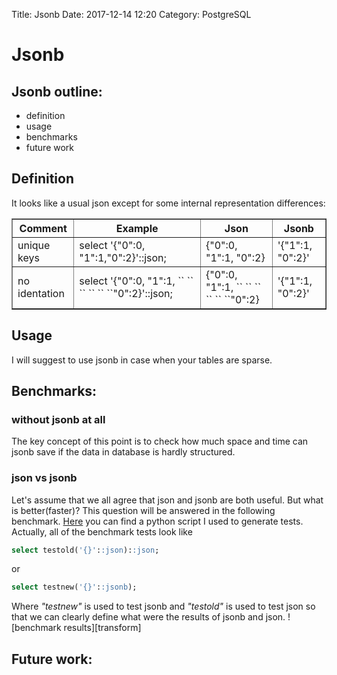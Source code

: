 Title: Jsonb
Date: 2017-12-14 12:20
Category: PostgreSQL

# Jsonb
## Jsonb outline:
- definition
- usage
- benchmarks
- future work
		
## Definition
It looks like a usual json except for some internal representation differences:


<table class="table-bordered" border="1">
    <thead>
        <tr>
            <th>Comment</th>
            <th>Example</th>
            <th>Json</th>
            <th>Jsonb</th>
        </tr>
    </thead>
    <tbody>
        <tr>
            <td>unique keys</td>
            <td>select '{"0":0, "1":1,"0":2}'::json;</td>
            <td>{"0":0, "1":1, "0":2}</td>
            <td>'{"1":1, "0":2}'</td>
        </tr>
        <tr>
            <td>no identation</td>
            <td>select '{"0":0, "1":1, `` `` `` `` `` ``"0":2}'::json;</td>
            <td>{"0":0, "1":1, `` `` `` `` `` ``"0":2}</td>
            <td>'{"1":1, "0":2}'</td>
        </tr>
    </tbody>
</table>


## Usage
I will suggest to use jsonb in case when your tables are sparse.
	
## Benchmarks:
### without jsonb at all
The key concept of this point is to check how much space and time can jsonb save if the data in database is hardly structured.

### json vs jsonb
Let's assume that we all agree that json and jsonb are both useful. But what is better(faster)? This question will be answered in the following benchmark. [Here][pyGen] you can find a python script I used to generate tests. Actually, all of the benchmark tests look like 
```sql
select testold('{}'::json)::json;
```
or
```sql
select testnew('{}'::jsonb);
```
Where *"testnew"* is used to test jsonb and *"testold"* is used to test json so that we can clearly define what were the results of jsonb and json.
![benchmark results][transform]
## Future work:

[//]: <> (src)
[pyGen]: https://github.com/ankarion/jsonb_plperl/blob/master/sql/bench/gen_tests.py
[jsonb_plperl]: https://github.com/ankarion/jsonb_plperl

[//]: <> (img)


[//]: <> (articles)
